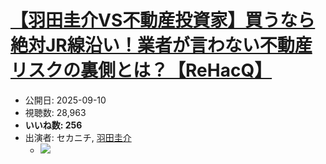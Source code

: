 # [【羽田圭介VS不動産投資家】買うなら絶対JR線沿い！業者が言わない不動産リスクの裏側とは？【ReHacQ】](https://www.youtube.com/watch?v=SkpOBjRe6jc)
-   公開日: 2025-09-10
-   視聴数: 28,963
-   **いいね数: 256**
-   出演者: セカニチ, [羽田圭介](/rehacq_fan/people/羽田圭介 "wikilink")
    - [![](https://img.youtube.com/vi/SkpOBjRe6jc/hqdefault.jpg)](https://www.youtube.com/watch?v=SkpOBjRe6jc)

